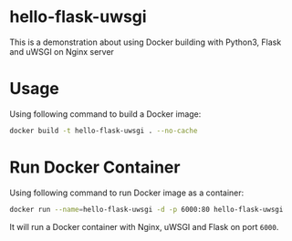 # hello-flask-uwsgi
This is a demonstration about using Docker building with Python3, Flask and uWSGI on Nginx server

# Usage
Using following command to build a Docker image:

```Bash
docker build -t hello-flask-uwsgi . --no-cache
```

# Run Docker Container
Using following command to run Docker image as a container:

```Bash
docker run --name=hello-flask-uwsgi -d -p 6000:80 hello-flask-uwsgi
```

It will run a Docker container with Nginx, uWSGI and Flask on port `6000`.
